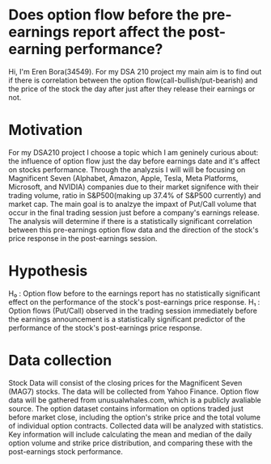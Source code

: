 # Does option flow before the pre-earnings report affect the post-earning performance?
Hi, I'm Eren Bora(34549). For my DSA 210 project my main aim is to find out if there is correlation between the option flow(call-bullish/put-bearish) and the price of the stock the day after just after they release their earnings or not. 
# Motivation
For my DSA210 project I choose a topic which I am geninely curious about: the influence of option flow just the day before earnings date and it's affect on stocks performance. Through the analyzsis I will will be focusing on  Magnificent Seven (Alphabet, Amazon, Apple, Tesla, Meta Platforms, Microsoft, and NVIDIA) companies due to their market signifence with their trading volume, ratio in S&P500(making up 37.4% of S&P500 currently) and market cap. The main goal is to analzye the impaxt of Put/Call volume that occur in the final trading session just before a company's earnings release. The analysis will determine if there is a statistically significant correlation between this pre-earnings option flow data and the direction of the stock's price response in the post-earnings session.
# Hypothesis
H₀ : Option flow before to the earnings report has no statistically significant effect on the performance of the stock's post-earnings price response.
H₁ : Option flows (Put/Call) observed in the trading session immediately before the earnings announcement is a statistically significant predictor of the performance of the stock's post-earnings price response.
# Data collection
Stock Data will consist of the closing prices for the Magnificent Seven (MAG7) stocks. The data will be collected from Yahoo Finance. Option flow data will be gathered from unusualwhales.com, which is a publicly avaliable source. The option dataset contains information on options traded just before market close, including the option's strike price and the total volume of individual option contracts. Collected data will be analyzed with statistics. Key information will include calculating the mean and median of the daily option volume and strike price distribution, and comparing these with the post-earnings stock performance.
